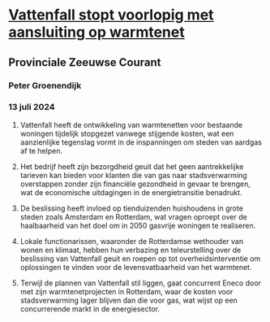 # [Vattenfall stopt voorlopig met aansluiting op warmtenet](https://advance.lexis.com/api/document?collection=news&id=urn:contentItem:6CG5-1HR1-JC8X-605S-00000-00&context=1519360)
## Provinciale Zeeuwse Courant
### Peter Groenendijk
### 13 juli 2024

1. Vattenfall heeft de ontwikkeling van warmtenetten voor bestaande woningen tijdelijk stopgezet vanwege stijgende kosten, wat een aanzienlijke tegenslag vormt in de inspanningen om steden van aardgas af te helpen.

2. Het bedrijf heeft zijn bezorgdheid geuit dat het geen aantrekkelijke tarieven kan bieden voor klanten die van gas naar stadsverwarming overstappen zonder zijn financiële gezondheid in gevaar te brengen, wat de economische uitdagingen in de energietransitie benadrukt.

3. De beslissing heeft invloed op tienduizenden huishoudens in grote steden zoals Amsterdam en Rotterdam, wat vragen oproept over de haalbaarheid van het doel om in 2050 gasvrije woningen te realiseren.

4. Lokale functionarissen, waaronder de Rotterdamse wethouder van wonen en klimaat, hebben hun verbazing en teleurstelling over de beslissing van Vattenfall geuit en roepen op tot overheidsinterventie om oplossingen te vinden voor de levensvatbaarheid van het warmtenet.

5. Terwijl de plannen van Vattenfall stil liggen, gaat concurrent Eneco door met zijn warmtenetprojecten in Rotterdam, waar de kosten voor stadsverwarming lager blijven dan die voor gas, wat wijst op een concurrerende markt in de energiesector.